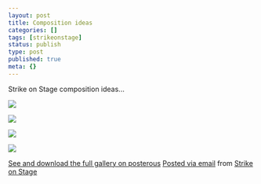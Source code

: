 ```yaml
---
layout: post
title: Composition ideas
categories: []
tags: [strikeonstage]
status: publish
type: post
published: true
meta: {}
---
```


Strike on Stage composition ideas...

![]({{site.baseurl}}/assets/posterous/strikeonstage/201004-sos_comp1.jpg)

![]({{site.baseurl}}/assets/posterous/strikeonstage/201004-sos_comp2.jpg)

![]({{site.baseurl}}/assets/posterous/strikeonstage/201004-sos_comp3.jpg)

![]({{site.baseurl}}/assets/posterous/strikeonstage/201004-sos_comp4.jpg)



<!-- [![](http://posterous.com/getfile/files.posterous.com/strikeonstage/8V2M3bXbZYXKAjBQOiYeN2QpK1WTW8ANgkXbwSuZEhl2O4lqgSBBN0YGF872/photo.jpg.scaled.500.jpg)](http://posterous.com/getfile/files.posterous.com/strikeonstage/hGaOiOFBCUh6nQWQZLboxs56nAwLqVeVq7ItZeU5wFM26GHGxlT6jMVAib68/photo.jpg)  -->
<!-- [![](http://posterous.com/getfile/files.posterous.com/strikeonstage/5jBaaa0uY1xBm3R72RhBpB7CVRu5OjPBujlwIWtXaXxniiRTF6L9EiumPNa8/photo_2.jpg.scaled.500.jpg)](http://posterous.com/getfile/files.posterous.com/strikeonstage/wZoDWWO1H3M9K3l4cIrVYUo7XWrVCvbPMSaaXGhpCB4TqAAwRCHC0krqRjLx/photo_2.jpg)  -->
<!-- [![](http://posterous.com/getfile/files.posterous.com/strikeonstage/d9gX670lIy1nWBSWu4KWbGzdDU5RVhNm1HRoyfyFuQkGJYqTVVHKrnjmrV6r/photo_3.jpg.scaled.500.jpg)](http://posterous.com/getfile/files.posterous.com/strikeonstage/tGPqdPBmWOn7sJqOz19urLWN3FVXzHvOaWnNXkV1mvgFiUku7RvOLF1YQpZM/photo_3.jpg)  -->
<!-- [![](http://posterous.com/getfile/files.posterous.com/strikeonstage/LzeaPqnZWozCME14RawJz9OWAsH8JRukrDkeelrsf9BGR2exMNV3TG04WjVp/photo_4.jpg.scaled.500.jpg)](http://posterous.com/getfile/files.posterous.com/strikeonstage/ZTshjRkqTWnzJiyYxJlQgAuHGjIaVnQkA7DRZgBOvC9RyN7H7yaESFGdLLyq/photo_4.jpg)  -->
[See and download the full gallery on posterous](http://strikeonstage.posterous.com/composition-ideas) 
[Posted via email](http://posterous.com)  from 
[Strike on Stage](http://strikeonstage.posterous.com/composition-ideas)